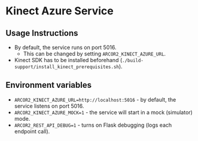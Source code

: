 # Kinect Azure Service

## Usage Instructions

- By default, the service runs on port 5016.
  - This can be changed by setting `ARCOR2_KINECT_AZURE_URL`.
- Kinect SDK has to be installed beforehand (`./build-support/install_kinect_prerequisites.sh`).

## Environment variables

- `ARCOR2_KINECT_AZURE_URL=http://localhost:5016` - by default, the service listens on port 5016.
- `ARCOR2_KINECT_AZURE_MOCK=1` - the service will start in a mock (simulator) mode.
- `ARCOR2_REST_API_DEBUG=1` - turns on Flask debugging (logs each endpoint call).